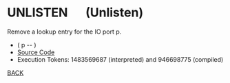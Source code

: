 # UNLISTEN &emsp; (Unlisten)
Remove a lookup entry for the IO port p.
* ( p -- )
* [Source Code](../words/amc_ext/Unlisten.cs)
* Execution Tokens: 1483569687 (interpreted) and 946698775 (compiled)


[BACK](builtins.md#Unlisten)
